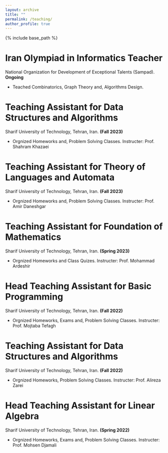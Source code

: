 ```yaml
---
layout: archive
title: ""
permalink: /teaching/
author_profile: true
---
```


{% include base_path %}

Iran Olympiad in Informatics Teacher
======
National Organization for Development of Exceptional Talents (Sampad). **Ongoing**
* Teached Combinatorics, Graph Theory and, Algorithms Design.

Teaching Assistant for Data Structures and Algorithms
======
Sharif University of Technology, Tehran, Iran. **(Fall 2023)**
* Orgnized Homeworks and, Problem Solving Classes. Instructer: Prof. Shahram Khazaei

Teaching Assistant for Theory of Languages and Automata
======
Sharif University of Technology, Tehran, Iran. **(Fall 2023)**
* Orgnized Homeworks and, Problem Solving Classes. Instructer: Prof. Amir Daneshgar

Teaching Assistant for Foundation of Mathematics
======
Sharif University of Technology, Tehran, Iran. **(Spring 2023)**
* Orgnized Homeworks and Class Quizes. Instructer: Prof. Mohammad Ardeshir

Head Teaching Assistant for Basic Programming
======
Sharif University of Technology, Tehran, Iran. **(Fall 2022)**
* Orgnized Homeworks, Exams and, Problem Solving Classes. Instructer: Prof. Mojtaba Tefagh

Teaching Assistant for Data Structures and Algorithms
======
Sharif University of Technology, Tehran, Iran. **(Fall 2022)**
* Orgnized Homeworks, Problem Solving Classes. Instructer: Prof. Alireza Zarei

Head Teaching Assistant for Linear Algebra
======
Sharif University of Technology, Tehran, Iran. **(Spring 2022)**
* Orgnized Homeworks, Exams and, Problem Solving Classes. Instructer: Prof. Mohsen Djamali

